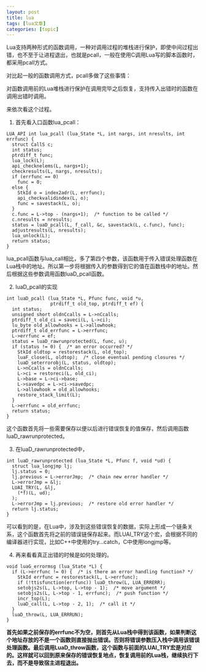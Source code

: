 ```yaml
---
layout: post
title: lua 
tags: [lua文章]
categories: [topic]
---
```

Lua支持两种形式的函数调用，一种对调用过程的堆栈进行保护，即使中间过程出错，也不至于让进程退出，也就是pcall，一般在使用C调用Lua写的脚本函数时，都采用pcall方式。

对比起一般的函数调用方式，pcall多做了这些事情：

对函数调用前的Lua堆栈进行保护在调用完毕之后恢复，支持传入出错时的函数在调用出错时调用。

来依次看这个过程。

  1. 首先看入口函数lua_pcall：

    
    
    LUA_API int lua_pcall (lua_State *L, int nargs, int nresults, int errfunc) {
      struct CallS c;
      int status;
      ptrdiff_t func;
      lua_lock(L);
      api_checknelems(L, nargs+1);
      checkresults(L, nargs, nresults);
      if (errfunc == 0)
        func = 0;
      else {
        StkId o = index2adr(L, errfunc);
        api_checkvalidindex(L, o);
        func = savestack(L, o);
      }
      c.func = L->top - (nargs+1);  /* function to be called */
      c.nresults = nresults;
      status = luaD_pcall(L, f_call, &c, savestack(L, c.func), func);
      adjustresults(L, nresults);
      lua_unlock(L);
      return status;
    }
    

lua_pcall函数与lua_call相比，多了第四个参数，该函数用于传入错误处理函数在Lua栈中的地址。所以第一步将根据传入的参数得到它的值在函数栈中的地址。然后根据这些参数调用函数luaD_pcall函数。

  2. luaD_pcall的实现

    
    
    int luaD_pcall (lua_State *L, Pfunc func, void *u,
                    ptrdiff_t old_top, ptrdiff_t ef) {
      int status;
      unsigned short oldnCcalls = L->nCcalls;
      ptrdiff_t old_ci = saveci(L, L->ci);
      lu_byte old_allowhooks = L->allowhook;
      ptrdiff_t old_errfunc = L->errfunc;
      L->errfunc = ef;
      status = luaD_rawrunprotected(L, func, u);
      if (status != 0) {  /* an error occurred? */
        StkId oldtop = restorestack(L, old_top);
        luaF_close(L, oldtop);  /* close eventual pending closures */
        luaD_seterrorobj(L, status, oldtop);
        L->nCcalls = oldnCcalls;
        L->ci = restoreci(L, old_ci);
        L->base = L->ci->base;
        L->savedpc = L->ci->savedpc;
        L->allowhook = old_allowhooks;
        restore_stack_limit(L);
      }
      L->errfunc = old_errfunc;
      return status;
    }
    

这个函数首先将一些需要保存以便以后进行错误恢复的值保存，然后调用函数luaD_rawrunprotected。

  3. 在luaD_rawrunprotected中，

    
    
    int luaD_rawrunprotected (lua_State *L, Pfunc f, void *ud) {
      struct lua_longjmp lj;
      lj.status = 0;
      lj.previous = L->errorJmp;  /* chain new error handler */
      L->errorJmp = &lj;
      LUAI_TRY(L, &lj,
        (*f)(L, ud);
      );
      L->errorJmp = lj.previous;  /* restore old error handler */
      return lj.status;
    }
    

可以看到的是，在Lua中，涉及到这些错误恢复的数据，实际上形成一个链条关系，这个函数首先将之前的错误链保存起来。而LUAI_TRY这个宏，会根据不同的编译器进行实现，比如C++中使用的try…catch，C中使用longjmp等。

  4. 再来看看真正出错的时候是如何处理的。

    
    
    void luaG_errormsg (lua_State *L) {
      if (L->errfunc != 0) {  /* is there an error handling function? */
        StkId errfunc = restorestack(L, L->errfunc);
        if (!ttisfunction(errfunc)) luaD_throw(L, LUA_ERRERR);
        setobjs2s(L, L->top, L->top - 1);  /* move argument */
        setobjs2s(L, L->top - 1, errfunc);  /* push function */
        incr_top(L);
        luaD_call(L, L->top - 2, 1);  /* call it */
      }
      luaD_throw(L, LUA_ERRRUN);
    }
    

**首先如果之前保存的errfunc不为空，则首先从Lua栈中得到该函数，如果判断这个地址存放的不是一个函数则直接抛出错误。否则将错误参数压入栈中调用该错误处理函数。最后调用LuaD_throw函数，这个函数与前面的LUAI_TRY宏是对应的。这样就可以回到原来保存的错误恢复地点，恢复调用前的Lua栈，继续执行下去，而不是导致宿主进程退出。**
